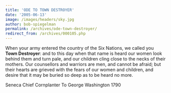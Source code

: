 ```yaml
---
title: 'ODE TO TOWN DESTROYER'
date: '2005-06-13'
image: /images/headers/sky.jpg
author: bob-spiegelman
permalink: /archives/ode-town-destroyer/
redirect_from: /archives/000105.php
---
```



When your army entered the country of the Six Nations, we called you **Town Destroyer**: and to this day when that name is heard our women look behind them and turn pale, and our children cling close to the necks of their mothers. Our counsellors and warriors are men, and cannot be afraid; but their hearts are grieved with the fears of our women and children, and desire that it may be buried so deep as to be heard no more.

Seneca Chief Cornplanter
To George Washington
1790
